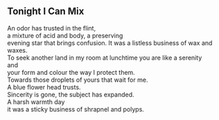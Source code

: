 Tonight I Can Mix
-----------------
An odor has trusted in the flint,  
a mixture of acid and body, a preserving  
evening star that brings confusion. It was a listless business of wax and waxes.  
To seek another land in my room at lunchtime you are like a serenity  
and  
your form and colour the way I protect them.  
Towards those droplets of yours that wait for me.  
A blue flower head trusts.  
Sincerity is gone, the subject has expanded.  
A harsh warmth day  
it was a sticky business of shrapnel and polyps.  
